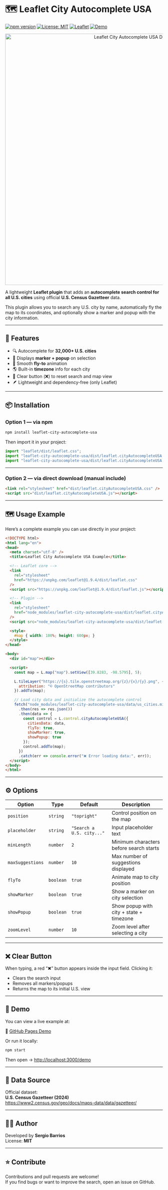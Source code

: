 # 🗺️ Leaflet City Autocomplete USA

[![npm version](https://img.shields.io/npm/v/leaflet-city-autocomplete-usa.svg)](https://www.npmjs.com/package/leaflet-city-autocomplete-usa)
[![License: MIT](https://img.shields.io/badge/License-MIT-yellow.svg)](LICENSE)
[![Leaflet](https://img.shields.io/badge/Leaflet-Plugin-199900?logo=leaflet&logoColor=white)](https://leafletjs.com/plugins.html)
[![Demo](https://img.shields.io/badge/Live%20Demo-Online-blue)](https://slbarriosdev.github.io/leaflet-city-autocomplete-usa/demo/)

<p align="center">
  <img src="https://slbarriosdev.github.io/leaflet-city-autocomplete-usa/demo/screenshot.jpg" alt="Leaflet City Autocomplete USA Demo" width="800"/>
</p>

A lightweight **Leaflet plugin** that adds an **autocomplete search control for all U.S. cities** using official **U.S. Census Gazetteer** data.

This plugin allows you to search any U.S. city by name, automatically fly the map to its coordinates, and optionally show a marker and popup with the city information.

---

## 🚀 Features

- 🔍 Autocomplete for **32,000+ U.S. cities**
- 📍 Displays **marker + popup** on selection
- 🧭 Smooth **fly-to** animation
- 🌎 Built-in **timezone** info for each city
- 🧹 Clear button (❌) to reset search and map view
- 🪶 Lightweight and dependency-free (only Leaflet)

---

## 📦 Installation

### Option 1 — via npm

```bash
npm install leaflet-city-autocomplete-usa
```

Then import it in your project:

```js
import "leaflet/dist/leaflet.css";
import "leaflet-city-autocomplete-usa/dist/leaflet.cityAutocompleteUSA.css";
import "leaflet-city-autocomplete-usa/dist/leaflet.cityAutocompleteUSA.js";
```

---

### Option 2 — via direct download (manual include)

```html
<link rel="stylesheet" href="dist/leaflet.cityAutocompleteUSA.css" />
<script src="dist/leaflet.cityAutocompleteUSA.js"></script>
```

---

## 🗺️ Usage Example

Here’s a complete example you can use directly in your project:

```html
<!DOCTYPE html>
<html lang="en">
<head>
  <meta charset="utf-8" />
  <title>Leaflet City Autocomplete USA Example</title>

  <!-- Leaflet core -->
  <link
    rel="stylesheet"
    href="https://unpkg.com/leaflet@1.9.4/dist/leaflet.css"
  />
  <script src="https://unpkg.com/leaflet@1.9.4/dist/leaflet.js"></script>

  <!-- Plugin -->
  <link
    rel="stylesheet"
    href="node_modules/leaflet-city-autocomplete-usa/dist/leaflet.cityAutocompleteUSA.css"
  />
  <script src="node_modules/leaflet-city-autocomplete-usa/dist/leaflet.cityAutocompleteUSA.js"></script>

  <style>
    #map { width: 100%; height: 600px; }
  </style>
</head>

<body>
  <div id="map"></div>

  <script>
    const map = L.map("map").setView([39.8283, -98.5795], 5);

    L.tileLayer("https://{s}.tile.openstreetmap.org/{z}/{x}/{y}.png", {
      attribution: "© OpenStreetMap contributors"
    }).addTo(map);

    // Load city data and initialize the autocomplete control
    fetch("node_modules/leaflet-city-autocomplete-usa/data/us_cities.min.json")
      .then(res => res.json())
      .then(data => {
        const control = L.control.cityAutocompleteUSA({
          citiesData: data,
          flyTo: true,
          showMarker: true,
          showPopup: true
        });
        control.addTo(map);
      })
      .catch(err => console.error("❌ Error loading data:", err));
  </script>
</body>
</html>
```

---

## ⚙️ Options

| Option | Type | Default | Description |
|--------|------|----------|-------------|
| `position` | `string` | `"topright"` | Control position on the map |
| `placeholder` | `string` | `"Search a U.S. city..."` | Input placeholder text |
| `minLength` | `number` | `2` | Minimum characters before search starts |
| `maxSuggestions` | `number` | `10` | Max number of suggestions displayed |
| `flyTo` | `boolean` | `true` | Animate map to city position |
| `showMarker` | `boolean` | `true` | Show a marker on city selection |
| `showPopup` | `boolean` | `true` | Show popup with city + state + timezone |
| `zoomLevel` | `number` | `10` | Zoom level after selecting a city |

---

## ❌ Clear Button

When typing, a red “✖” button appears inside the input field.
Clicking it:
- Clears the search input  
- Removes all markers/popups  
- Returns the map to its initial U.S. view

---

## 🧪 Demo

You can view a live example at:

🔗 [GitHub Pages Demo](https://slbarriosdev.github.io/leaflet-city-autocomplete-usa/demo/)

Or run it locally:

```bash
npm start
```

Then open → [http://localhost:3000/demo](http://localhost:3000/demo)

---

## 📄 Data Source

Official dataset:  
**U.S. Census Gazetteer (2024)**  
https://www2.census.gov/geo/docs/maps-data/data/gazetteer/

---

## 🧑‍💻 Author

Developed by **Sergio Barrios**  
License: **MIT**

---

## ⭐ Contribute

Contributions and pull requests are welcome!  
If you find bugs or want to improve the search, open an issue on GitHub.
